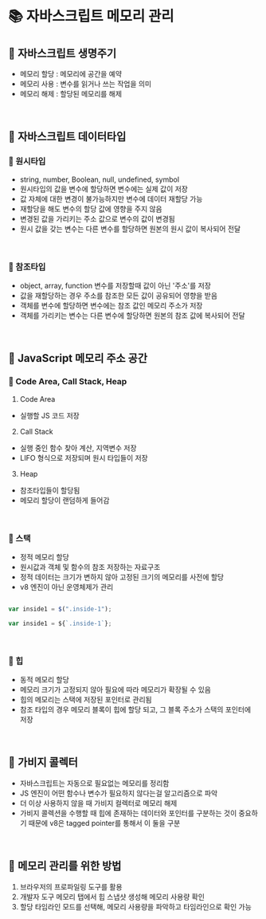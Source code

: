 # 📚 자바스크립트 메모리 관리

## 📖 자바스크립트 생명주기
- 메모리 할당 : 메모리에 공간을 예약
- 메모리 사용 : 변수를 읽거나 쓰는 작업을 의미
- 메모리 해제 : 할당된 메모리를 해제

</br>

## 📖 자바스크립트 데이터타입
### 📍 원시타입
- string, number, Boolean, null, undefined, symbol
- 원시타입의 값을 변수에 할당하면 변수에는 실제 값이 저장
- 값 자체에 대한 변경이 불가능하지만 변수에 데이터 재할당 가능
- 재할당을 해도 변수의 할당 값에 영향을 주지 않음
- 변경된 값을 가리키는 주소 값으로 변수의 값이 변경됨
- 원시 값을 갖는 변수는 다른 변수를 할당하면 원본의 원시 값이 복사되어 전달


</br> 

### 📍 참조타입
- object, array, function 변수를 저장할때 값이 아닌 '주소'를 저장
- 값을 재할당하는 경우 주소를 참조한 모든 값이 공유되어 영향을 받음
- 객체를 변수에 할당하면 변수에는 참조 값인 메모리 주소가 저장
- 객체를 가리키는 변수는 다른 변수에 할당하면 원본의 참조 값에 복사되어 전달

</br> 

## 📖 JavaScript 메모리 주소 공간
### 📍 Code Area, Call Stack, Heap
1. Code Area   
* 실행할 JS 코드 저장
2. Call Stack   
* 실행 중인 함수 찾아 계산, 지역변수 저장   
* LIFO 형식으로 저장되며 원시 타입들이 저장   
3. Heap   
* 참조타입들이 할당됨   
* 메모리 할당이 랜덤하게 들어감   


</br> 

### 📍 스택 
- 정적 메모리 할당
- 원시값과 객체 및 함수의 참조 저장하는 자료구조
- 정적 데이터는 크기가 변하지 않아 고정된 크기의 메모리를 사전에 할당
- v8 엔진이 아닌 운영체제가 관리

```js

var inside1 = $(".inside-1");

var inside1 = ${`.inside-1`};

```

</br> 


### 📍 힙
- 동적 메모리 할당
- 메모리 크기가 고정되지 않아 필요에 따라 메모리가 확장될 수 있음
- 힙의 메모리는 스택에 저장된 포인터로 관리됨
- 참조 타입의 경우 메모리 블록이 힙에 할당 되고, 그 블록 주소가 스택의 포인터에 저장

</br> 


## 📖 가비지 콜렉터
- 자바스크립트는 자동으로 필요없는 메모리를 정리함 
- JS 엔진이 어떤 함수나 변수가 필요하지 않다는걸 알고리즘으로 파악 
- 더 이상 사용하지 않을 때 가비지 컬렉터로 메모리 해제
- 가비지 콜렉션을 수행할 때 힙에 존재하는 데이터와 포인터를 구분하는 것이 중요하기 때문에 v8은 tagged pointer를 통해서 이 둘을 구분

</br> 


## 📖 메모리 관리를 위한 방법
1. 브라우저의 프로파일링 도구를 활용
2. 개발자 도구 메모리 탭에서 힙 스냅샷 생성해 메모리 사용량 확인
3. 할당 타임라인 모드를 선택해, 메모리 사용량을 파악하고 타임라인으로 확인 가능


</br>

